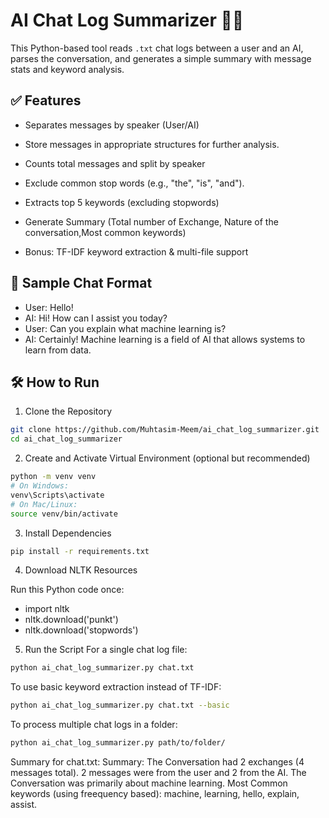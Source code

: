 # AI Chat Log Summarizer 🧠💬

This Python-based tool reads `.txt` chat logs between a user and an AI, parses the conversation, and generates a simple summary with message stats and keyword analysis.

## ✅ Features
- Separates messages by speaker (User/AI)
- Store messages in appropriate structures for further analysis.

- Counts total messages and split by speaker
- Exclude common stop words (e.g., "the", "is", "and").
- Extracts top 5 keywords (excluding stopwords)
- Generate Summary (Total number of Exchange, Nature of the conversation,Most common keywords)
- Bonus: TF-IDF keyword extraction & multi-file support

## 📁 Sample Chat Format
- User: Hello!
- AI: Hi! How can I assist you today?
- User: Can you explain what machine learning is?
- AI: Certainly! Machine learning is a field of AI that    allows systems to learn from data.



## 🛠 How to Run
1. Clone the Repository
```bash
git clone https://github.com/Muhtasim-Meem/ai_chat_log_summarizer.git
cd ai_chat_log_summarizer
```
2. Create and Activate Virtual Environment (optional but recommended)

```bash
python -m venv venv
# On Windows:
venv\Scripts\activate
# On Mac/Linux:
source venv/bin/activate
```
3. Install Dependencies
```bash
pip install -r requirements.txt
```
4. Download NLTK Resources

Run this Python code once:
- import nltk
- nltk.download('punkt')
- nltk.download('stopwords')

5.  Run the Script For a single chat log file:
```bash
python ai_chat_log_summarizer.py chat.txt
```
To use basic keyword extraction instead of TF-IDF:
```bash
python ai_chat_log_summarizer.py chat.txt --basic
```
To process multiple chat logs in a folder:
```bash
python ai_chat_log_summarizer.py path/to/folder/
```


Summary for chat.txt:
Summary:
    The Conversation had 2 exchanges (4 messages total).
    2 messages were from the user and 2 from the AI.
    The Conversation was primarily about machine learning.
    Most Common keywords (using freequency based): machine, learning, hello, explain, assist.
